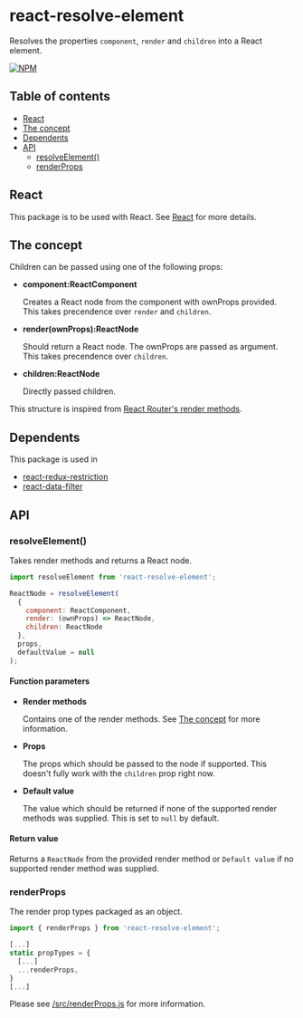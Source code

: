# react-resolve-element

Resolves the properties `component`, `render` and `children` into a React element.

[![NPM](https://nodei.co/npm/react-resolve-element.png?downloads=true&downloadRank=true&stars=true)](https://nodei.co/npm/react-resolve-element/)

## Table of contents
 - [React](#react)
 - [The concept](#the-concept)
 - [Dependents](#dependents)
 - [API](#api)
   - [resolveElement()](#resolveelement)
   - [renderProps](#renderprops)

## React

This package is to be used with React.
See [React](https://facebook.github.io/react/) for more details.

## The concept

Children can be passed using one of the following props:

* **component:ReactComponent**

  Creates a React node from the component with ownProps provided.
  This takes precendence over `render` and `children`.

* **render(ownProps):ReactNode**

  Should return a React node. The ownProps are passed as argument.
  This takes precendence over `children`.

* **children:ReactNode**

  Directly passed children.

This structure is inspired from [React Router's render methods](https://reacttraining.com/react-router/web/api/Route/Route-render-methods).

## Dependents

This package is used in
  - [react-redux-restriction](https://npmjs.com/packages/react-redux-restriction)
  - [react-data-filter](https://npmjs.com/packages/react-data-filter)

## API

### resolveElement()

Takes render methods and returns a React node.

```js
import resolveElement from 'react-resolve-element';

ReactNode = resolveElement(
  {
    component: ReactComponent,
    render: (ownProps) => ReactNode,
    children: ReactNode
  },
  props,
  defaultValue = null
);
```

#### Function parameters

* **Render methods**

  Contains one of the render methods.
  See [The concept](#the-concept) for more information.

* **Props**

  The props which should be passed to the node if supported. This doesn't fully work with the `children` prop right now.

* **Default value**

  The value which should be returned if none of the supported render methods was supplied.
  This is set to `null` by default.

#### Return value

Returns a `ReactNode` from the provided render method or `Default value` if no supported render method was supplied.

### renderProps

The render prop types packaged as an object.

```js
import { renderProps } from 'react-resolve-element';

[...]
static propTypes = {
  [...]
  ...renderProps,
}
[...]
```

Please see [/src/renderProps.js](https://github.com/AaronBurmeister/react-resolve-element/blob/master/src/renderProps.js) for more information.
